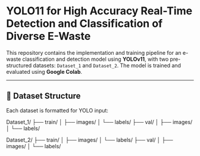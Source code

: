 # YOLO11 for High Accuracy Real-Time Detection and Classification of Diverse E-Waste



This repository contains the implementation and training pipeline for an e-waste classification and detection model using **YOLOv11**, with two pre-structured datasets: `Dataset_1` and `Dataset_2`. The model is trained and evaluated using **Google Colab**.

---

## 📁 Dataset Structure

Each dataset is formatted for YOLO input:

Dataset_1/
├── train/
│ ├── images/
│ └── labels/
├── val/
│ ├── images/
│ └── labels/

Dataset_2/
├── train/
│ ├── images/
│ └── labels/
├── val/
│ ├── images/
│ └── labels/

